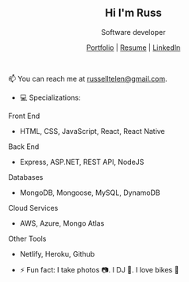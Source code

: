 <h2 align="center">Hi I'm Russ</h2>
 <p align="center">Software developer</p>

<p align="center">
  <a href="https://russtelen.me/">Portfolio</a> | 
  <a href="https://russ.cmngsn.com">Resume</a> |
  <a href="https://www.linkedin.com/in/russelltelen/">LinkedIn</a>
</p>

<br />
 
📫 You can reach me at russelltelen@gmail.com.

- :computer: Specializations:

Front End
 - HTML, CSS, JavaScript, React, React Native

Back End
 - Express, ASP.NET, REST API, NodeJS

Databases
 - MongoDB, Mongoose, MySQL, DynamoDB

Cloud Services
 - AWS, Azure, Mongo Atlas

Other Tools
 - Netlify, Heroku, Github
    
- ⚡ Fun fact: I take photos :camera:. I DJ :minidisc:. I love bikes :bicyclist: 



